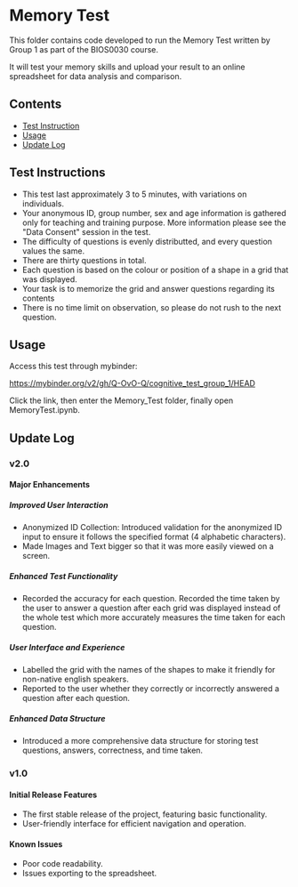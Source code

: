 # Memory Test

This folder contains code developed to run the Memory Test written by Group 1 as part of the BIOS0030 course.

It will test your memory skills and upload your result to an online spreadsheet for data analysis and comparison.

## Contents
- [Test Instruction](#test-instruction)
- [Usage](#usage)
- [Update Log](#update-log)

## Test Instructions 

* This test last approximately 3 to 5 minutes, with variations on individuals.
* Your anonymous ID, group number, sex and age information is gathered only for teaching and training purpose. More information please see the "Data Consent" session in the test.
* The difficulty of questions is evenly distributted, and every question values the same.
* There are thirty questions in total.
* Each question is based on the colour or position of a shape in a grid that was displayed.
* Your task is to memorize the grid and answer questions regarding its contents 
* There is no time limit on observation, so please do not rush to the next question.

## Usage

Access this test through mybinder:

https://mybinder.org/v2/gh/Q-OvO-Q/cognitive_test_group_1/HEAD

Click the link, then enter the Memory_Test folder, finally open MemoryTest.ipynb.

## Update Log

### v2.0
#### Major Enhancements 
##### Improved User Interaction 
- Anonymized ID Collection: Introduced validation for the anonymized ID input to ensure it follows the specified format (4 alphabetic characters).
- Made Images and Text bigger so that it was more easily viewed on a screen.

##### Enhanced Test Functionality 
- Recorded the accuracy for each question. Recorded the time taken by the user to answer a question after each grid was displayed instead of the whole test which more accurately measures the time taken for each question.

##### User Interface and Experience 
- Labelled the grid with the names of the shapes to make it friendly for non-native english speakers.
- Reported to the user whether they correctly or incorrectly answered a question after each question. 

##### Enhanced Data Structure 
- Introduced a more comprehensive data structure for storing test questions, answers, correctness, and time taken.

### v1.0
#### Initial Release Features
- The first stable release of the project, featuring basic functionality.
- User-friendly interface for efficient navigation and operation.

#### Known Issues
- Poor code readability.
- Issues exporting to the spreadsheet. 

